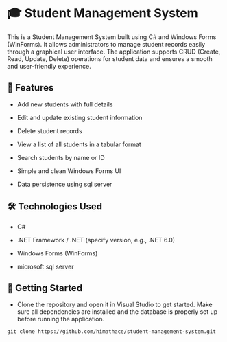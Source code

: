 # 🎓 Student Management System

This is a Student Management System built using C# and Windows Forms (WinForms). It allows administrators to manage student records easily through a graphical user interface. The application supports CRUD (Create, Read, Update, Delete) operations for student data and ensures a smooth and user-friendly experience.

## 🔧 Features
- Add new students with full details

- Edit and update existing student information

- Delete student records

- View a list of all students in a tabular format

- Search students by name or ID

- Simple and clean Windows Forms UI

- Data persistence using sql server

## 🛠️ Technologies Used
- C#

- .NET Framework / .NET (specify version, e.g., .NET 6.0)

- Windows Forms (WinForms)

- microsoft sql server

## 🚀 Getting Started
- Clone the repository and open it in Visual Studio to get started.  Make sure all dependencies are installed and the database is properly set up before running the application.
```
git clone https://github.com/himathace/student-management-system.git
```

